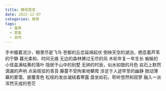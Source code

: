 ```yaml
---
title: 静观其变
date: 2022-12-07
categories: 推荐
tags:
  - 推荐
  - 意象
  - 自然
---
```


手中握着流沙，眼里尽是飞鸟
苍郁的丘峦延绵起伏
倒映天空的湖泊，栖息着芦苇的宁静<!--more-->
暮光柔和、时间无痕
无边的森林拂过无尽的风
木轮年复一年生长
蜿蜒的小径盖满枯黄的落叶
隐居于山中的别墅
无钟的时辰，似水如银的月色
岩石上默然滴漏的声响
点染斑驳的青苔
藤蔓不受拘束地攀爬
涉足于人迹罕至的幽静
掀动薄幕的雾霭，披覆青色
松枝的发丝凝结着寒露
盘坐如石，聆听悠然和寂寥
融入一派浑然天成的苍茫
